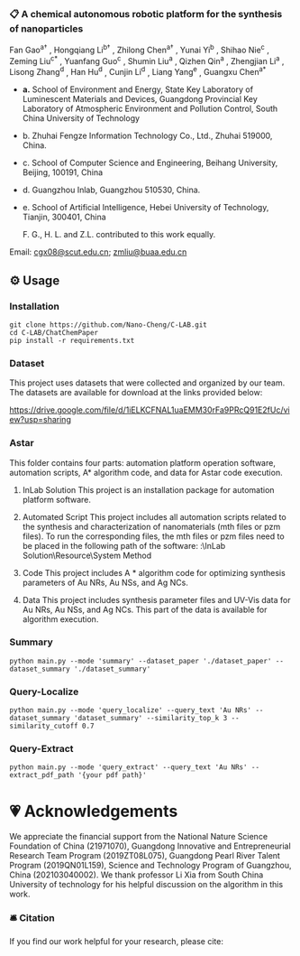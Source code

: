 ### 📋 **A chemical autonomous robotic platform for the synthesis of nanoparticles**

<div>
<span class="author-block">
  Fan Gao<sup>a†</sup>
</span>,
<span class="author-block">
  Hongqiang Li<sup>b†</sup>
</span>,
<span class="author-block">
  Zhilong Chen<sup>a†</sup>
</span>,
<span class="author-block">
   Yunai Yi<sup>b</sup>
</span>,
<span class="author-block">
  Shihao Nie<sup>c</sup>
</span>,
<span class="author-block">
  Zeming Liu<sup>c*</sup>
</span>,
<span class="author-block">
  Yuanfang Guo<sup>c</sup>
</span>,
<span class="author-block">
  Shumin Liu<sup>a</sup>
</span>,
<span class="author-block">
  Qizhen Qin<sup>a</sup>
</span>,
<span class="author-block">
  Zhengjian Li<sup>a</sup>
</span>,
<span class="author-block">
  Lisong Zhang<sup>d</sup>
</span>,
<span class="author-block">
  Han Hu<sup>d</sup>
</span>,
<span class="author-block">
  Cunjin Li<sup>d</sup>
</span>,
<span class="author-block">
  Liang Yang<sup>e</sup>
</span>,
<span class="author-block">
  Guangxu Chen<sup>a*</sup>
</span>
</div>

- **a.** School of Environment and Energy, State Key Laboratory of Luminescent Materials and Devices, Guangdong Provincial Key Laboratory of Atmospheric Environment and Pollution Control, South China University of Technology

- b. Zhuhai Fengze Information Technology Co., Ltd., Zhuhai 519000, China.

- c. School of Computer Science and Engineering, Beihang University, Beijing, 100191, China

- d. Guangzhou Inlab, Guangzhou 510530, China.

- e. School of Artificial Intelligence, Hebei University of Technology, Tianjin, 300401, China

  F. G., H. L. and Z.L. contributed to this work equally.

Email: cgx08@scut.edu.cn; zmliu@buaa.edu.cn



## ⚙️ Usage

### Installation
```
git clone https://github.com/Nano-Cheng/C-LAB.git
cd C-LAB/ChatChemPaper
pip install -r requirements.txt
```

### Dataset

This project uses datasets that were collected and organized by our team. The datasets are available for download at the links provided below:

https://drive.google.com/file/d/1iELKCFNAL1uaEMM30rFa9PRcQ91E2fUc/view?usp=sharing

### Astar

This folder contains four parts: automation platform operation software, automation scripts, A* algorithm code, and data for Astar code execution.

1. InLab Solution
   This project is an installation package for automation platform software.

2. Automated Script
   This project includes all automation scripts related to the synthesis and characterization of nanomaterials (mth files or pzm files). To run the corresponding files, the mth files or pzm files need to be placed in the following path of the software: :\InLab Solution\Resource\System Method

3. Code
   This project includes A * algorithm code for optimizing synthesis parameters of Au NRs, Au NSs, and Ag NCs.

4. Data
   This project includes synthesis parameter files and UV-Vis data for Au NRs, Au NSs, and Ag NCs. This part of the data is available for algorithm execution.

### Summary

```
python main.py --mode 'summary' --dataset_paper './dataset_paper' --dataset_summary './dataset_summary'
```
### Query-Localize

```
python main.py --mode 'query_localize' --query_text 'Au NRs' --dataset_summary 'dataset_summary' --similarity_top_k 3 --similarity_cutoff 0.7
```

### Query-Extract

```
python main.py --mode 'query_extract' --query_text 'Au NRs' --extract_pdf_path '{your pdf path}'
```



# 💗 Acknowledgements
We appreciate the financial support from the National Nature Science Foundation of China (21971070), Guangdong Innovative and Entrepreneurial Research Team Program (2019ZT08L075), Guangdong Pearl River Talent Program (2019QN01L159), Science and Technology Program of Guangzhou, China (202103040002). We thank professor Li Xia from South China University of technology for his helpful discussion on the algorithm in this work.

### 🛎 Citation
If you find our work helpful for your research, please cite:
```bib
```
